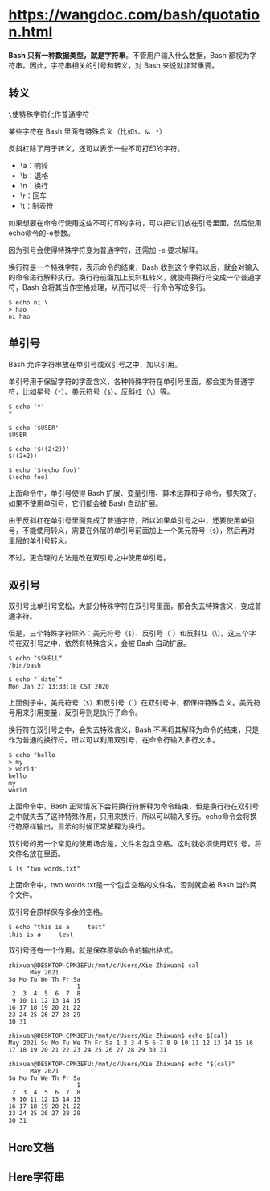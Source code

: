 # <https://wangdoc.com/bash/quotation.html>

**Bash 只有一种数据类型，就是字符串**。不管用户输入什么数据，Bash 都视为字符串。因此，字符串相关的引号和转义，对 Bash 来说就非常重要。

## 转义

`\`使特殊字符化作普通字符

某些字符在 Bash 里面有特殊含义（比如`$`、`&`、`*`）

反斜杠除了用于转义，还可以表示一些不可打印的字符。
  
- \a：响铃
- \b：退格
- \n：换行
- \r：回车
- \t：制表符

如果想要在命令行使用这些不可打印的字符，可以把它们放在引号里面，然后使用echo命令的-e参数。

因为引号会使得特殊字符变为普通字符，还需加 -e 要求解释。

换行符是一个特殊字符，表示命令的结束，Bash 收到这个字符以后，就会对输入的命令进行解释执行。换行符前面加上反斜杠转义，就使得换行符变成一个普通字符，Bash 会将其当作空格处理，从而可以将一行命令写成多行。

```
$ echo ni \
> hao
ni hao
```

## 单引号

Bash 允许字符串放在单引号或双引号之中，加以引用。

单引号用于保留字符的字面含义，各种特殊字符在单引号里面，都会变为普通字符，比如星号（`*`）、美元符号（`$`）、反斜杠（`\`）等。

```
$ echo '*'
*

$ echo '$USER'
$USER

$ echo '$((2+2))'
$((2+2))

$ echo '$(echo foo)'
$(echo foo)
```

上面命令中，单引号使得 Bash 扩展、变量引用、算术运算和子命令，都失效了。如果不使用单引号，它们都会被 Bash 自动扩展。

由于反斜杠在单引号里面变成了普通字符，所以如果单引号之中，还要使用单引号，不能使用转义，需要在外层的单引号前面加上一个美元符号（`$`），然后再对里层的单引号转义。

不过，更合理的方法是改在双引号之中使用单引号。

## 双引号

双引号比单引号宽松，大部分特殊字符在双引号里面，都会失去特殊含义，变成普通字符。

但是，三个特殊字符除外：美元符号（`$`）、反引号（`）和反斜杠（\）。这三个字符在双引号之中，依然有特殊含义，会被 Bash 自动扩展。

```
$ echo "$SHELL"
/bin/bash

$ echo "`date`"
Mon Jan 27 13:33:18 CST 2020
```

上面例子中，美元符号（`$`）和反引号（`）在双引号中，都保持特殊含义。美元符号用来引用变量，反引号则是执行子命令。

换行符在双引号之中，会失去特殊含义，Bash 不再将其解释为命令的结束，只是作为普通的换行符。所以可以利用双引号，在命令行输入多行文本。

```
$ echo "hello
> my
> world"
hello
my
world
```

上面命令中，Bash 正常情况下会将换行符解释为命令结束，但是换行符在双引号之中就失去了这种特殊作用，只用来换行，所以可以输入多行。echo命令会将换行符原样输出，显示的时候正常解释为换行。

双引号的另一个常见的使用场合是，文件名包含空格。这时就必须使用双引号，将文件名放在里面。

`$ ls "two words.txt"`

上面命令中，two words.txt是一个包含空格的文件名，否则就会被 Bash 当作两个文件。

双引号会原样保存多余的空格。

```
$ echo "this is a     test"
this is a     test
```

双引号还有一个作用，就是保存原始命令的输出格式。

```
zhixuan@DESKTOP-CPM3EFU:/mnt/c/Users/Xie Zhixuan$ cal
      May 2021
Su Mo Tu We Th Fr Sa
                   1
 2  3  4  5  6  7  8
 9 10 11 12 13 14 15
16 17 18 19 20 21 22
23 24 25 26 27 28 29
30 31

zhixuan@DESKTOP-CPM3EFU:/mnt/c/Users/Xie Zhixuan$ echo $(cal)
May 2021 Su Mo Tu We Th Fr Sa 1 2 3 4 5 6 7 8 9 10 11 12 13 14 15 16 17 18 19 20 21 22 23 24 25 26 27 28 29 30 31

zhixuan@DESKTOP-CPM3EFU:/mnt/c/Users/Xie Zhixuan$ echo "$(cal)"
      May 2021   
Su Mo Tu We Th Fr Sa
                   1
 2  3  4  5  6  7  8
 9 10 11 12 13 14 15
16 17 18 19 20 21 22
23 24 25 26 27 28 29
30 31
```

## Here文档

## Here字符串
